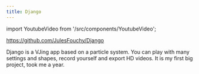 ```yaml
---
title: Django
---
```


import YoutubeVideo from '/src/components/YoutubeVideo';

https://github.com/JulesFouchy/Django

Django is a VJing app based on a particle system. You can play with many settings and shapes, record yourself and export HD videos. It is my first big project, took me a year.

<YoutubeVideo url="aqB7xCp21mM"/>
<br/><br/>
